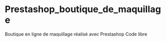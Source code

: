 # Prestashop_boutique_de_maquillage
Boutique en ligne de maquillage réalisé avec Prestashop
Code libre
